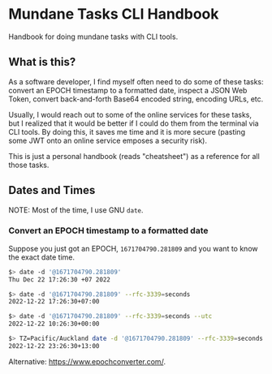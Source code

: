 # Mundane Tasks CLI Handbook

Handbook for doing mundane tasks with CLI tools.

## What is this?

As a software developer, I find myself often need to do some of these tasks: convert an EPOCH timestamp to a formatted date, inspect a JSON Web Token, convert back-and-forth Base64 encoded string, encoding URLs, etc.

Usually, I would reach out to some of the online services for these tasks, but I realized that it would be better if I could do them from the terminal via CLI tools. By doing this, it saves me time and it is more secure (pasting some JWT onto an online service emposes a security risk).

This is just a personal handbook (reads "cheatsheet") as a reference for all those tasks.

## Dates and Times

NOTE: Most of the time, I use GNU `date`.

### Convert an EPOCH timestamp to a formatted date

Suppose you just got an EPOCH, `1671704790.281809` and you want to know the exact date time.

```bash
$> date -d '@1671704790.281809'
Thu Dec 22 17:26:30 +07 2022

$> date -d '@1671704790.281809' --rfc-3339=seconds
2022-12-22 17:26:30+07:00

$> date -d '@1671704790.281809' --rfc-3339=seconds --utc
2022-12-22 10:26:30+00:00

$> TZ=Pacific/Auckland date -d '@1671704790.281809' --rfc-3339=seconds
2022-12-22 23:26:30+13:00
```

Alternative: https://www.epochconverter.com/.
